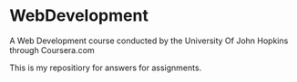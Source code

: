 # WebDevelopment
A Web Development course conducted by the University Of John Hopkins through Coursera.com 

This is my repositiory for answers for assignments.
